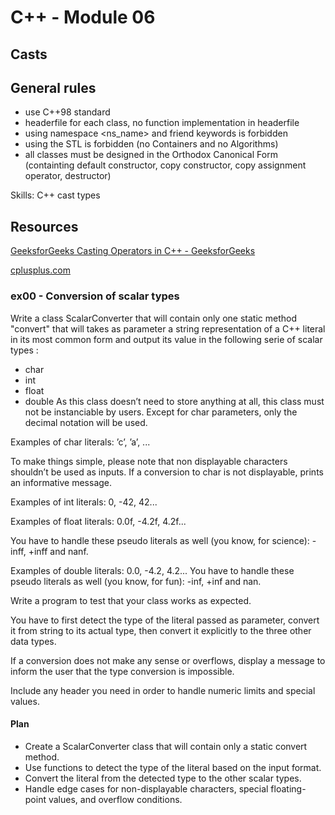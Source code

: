 # C++ - Module 06
## Casts

## General rules

- use C++98 standard
- headerfile for each class, no function implementation in headerfile
- using namespace <ns_name> and friend keywords is forbidden
- using the STL is forbidden (no Containers and no Algorithms)
- all classes must be designed in the Orthodox Canonical Form (containting default constructor, copy constructor, copy assignment operator, destructor)

Skills: C++ cast types

## Resources

[GeeksforGeeks Casting Operators in C++ - GeeksforGeeks](https://www.geeksforgeeks.org/casting-operators-in-cpp/)

[cplusplus.com](https://cplusplus.com/doc/oldtutorial/typecasting/)


### ex00 - Conversion of scalar types


Write a class ScalarConverter that will contain only one static method "convert"
that will takes as parameter a string representation of a C++ literal in its most common
form and output its value in the following serie of scalar types :
- char
- int
- float
- double
As this class doesn’t need to store anything at all, this class must not be instanciable by
users.
Except for char parameters, only the decimal notation will be used.

Examples of char literals: ’c’, ’a’, ...

To make things simple, please note that non displayable characters shouldn’t be used as
inputs. If a conversion to char is not displayable, prints an informative message.

Examples of int literals: 0, -42, 42...

Examples of float literals: 0.0f, -4.2f, 4.2f...

You have to handle these pseudo literals as well (you know, for science): -inff, +inff and nanf.

Examples of double literals: 0.0, -4.2, 4.2...
You have to handle these pseudo literals as well (you know, for fun): -inf, +inf and nan.

Write a program to test that your class works as expected.

You have to first detect the type of the literal passed as parameter, convert it from
string to its actual type, then convert it explicitly to the three other data types.

If a conversion does not make any sense or overflows, display a message to inform
the user that the type conversion is impossible. 

Include any header you need in order to
handle numeric limits and special values.

#### Plan

- Create a ScalarConverter class that will contain only a static convert method.
- Use functions to detect the type of the literal based on the input format.
- Convert the literal from the detected type to the other scalar types.
- Handle edge cases for non-displayable characters, special floating-point values, and overflow conditions.
